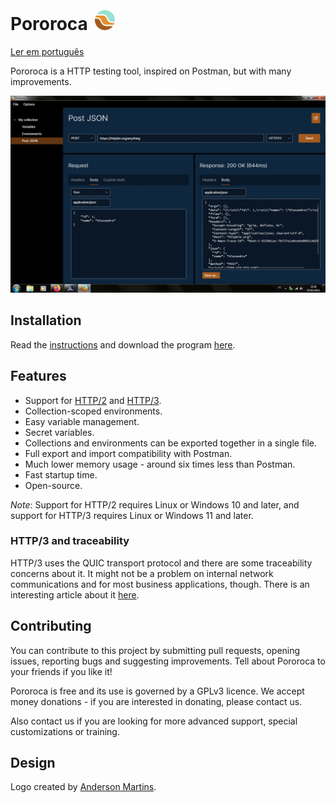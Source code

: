  <h1>Pororoca <img style="margin: 4px 0 0 4px" height="32" src="pororoca.png" alt="Pororoca Logo"/></h1>

[Ler em português](README_pt.md)

Pororoca is a HTTP testing tool, inspired on Postman, but with many improvements.

![ExampleScreen](./docs/en-GB/imgs/example_screen.jpg)

## Installation

Read the [instructions](./docs/en-GB/Installation.md) and download the program [here](https://github.com/alexandrehtrb/Pororoca/releases).

## Features

* Support for [HTTP/2](https://http2.github.io/) and [HTTP/3](https://developers.cloudflare.com/http3/).
* Collection-scoped environments.
* Easy variable management.
* Secret variables.
* Collections and environments can be exported together in a single file.
* Full export and import compatibility with Postman.
* Much lower memory usage - around six times less than Postman.
* Fast startup time.
* Open-source.

*Note*: Support for HTTP/2 requires Linux or Windows 10 and later, and support for HTTP/3 requires Linux or Windows 11 and later.

### HTTP/3 and traceability

HTTP/3 uses the QUIC transport protocol and there are some traceability concerns about it. It might not be a problem on internal network communications and for most business applications, though. There is an interesting article about it [here](https://svs.informatik.uni-hamburg.de/publications/2019/2019-02-26-Sy-PET_Symposium-A_QUIC_Look_at_Web_Tracking.pdf).

## Contributing

You can contribute to this project by submitting pull requests, opening issues, reporting bugs and suggesting improvements. Tell about Pororoca to your friends if you like it!

Pororoca is free and its use is governed by a GPLv3 licence. We accept money donations - if you are interested in donating, please contact us.

Also contact us if you are looking for more advanced support, special customizations or training.

## Design

Logo created by [Anderson Martins](https://www.behance.net/am-dsgn).